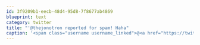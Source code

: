 ```yaml
---
id: 3f9209b1-eecb-48d4-95d8-7f8677ab4869
blueprint: text
category: twitter
title: "'@thejonotron reported for spam! Haha"
caption: '<span class="username username_linked">@<a href="https://twitter.com/thejonotron" title="Jonathan Bowers (he/him)">thejonotron</a></span> reported for spam! Haha'
---
```

